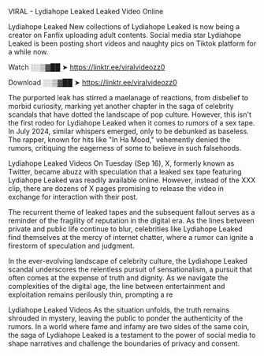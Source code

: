 VIRAL - Lydiahope Leaked Leaked Video Online

Lydiahope Leaked New collections of Lydiahope Leaked is now being a creator on Fanfix uploading adult contents. Social media star Lydiahope Leaked is been posting short videos and naughty pics on Tiktok platform for a while now.

Watch ░░▒▓██ ➤ https://linktr.ee/viralvideozz0

Download ░░▒▓██ ➤ https://linktr.ee/viralvideozz0

The purported leak has stirred a maelanage of reactions, from disbelief to morbid curiosity, marking yet another chapter in the saga of celebrity scandals that have dotted the landscape of pop culture. However, this isn't the first rodeo for Lydiahope Leaked when it comes to rumors of a sex tape. In July 2024, similar whispers emerged, only to be debunked as baseless. The rapper, known for hits like "In Ha Mood," vehemently denied the rumors, critiquing the eagerness of some to believe in such falsehoods.

Lydiahope Leaked Videos
On Tuesday (Sep 16), X, formerly known as Twitter, became abuzz with speculation that a leaked sex tape featuring Lydiahope Leaked was readily available online. However, instead of the XXX clip, there are dozens of X pages promising to release the video in exchange for interaction with their post.

The recurrent theme of leaked tapes and the subsequent fallout serves as a reminder of the fragility of reputation in the digital era. As the lines between private and public life continue to blur, celebrities like Lydiahope Leaked find themselves at the mercy of internet chatter, where a rumor can ignite a firestorm of speculation and judgment.

In the ever-evolving landscape of celebrity culture, the Lydiahope Leaked scandal underscores the relentless pursuit of sensationalism, a pursuit that often comes at the expense of truth and dignity. As we navigate the complexities of the digital age, the line between entertainment and exploitation remains perilously thin, prompting a re

Lydiahope Leaked Videos
As the situation unfolds, the truth remains shrouded in mystery, leaving the public to ponder the authenticity of the rumors. In a world where fame and infamy are two sides of the same coin, the saga of Lydiahope Leaked is a testament to the power of social media to shape narratives and challenge the boundaries of privacy and consent.